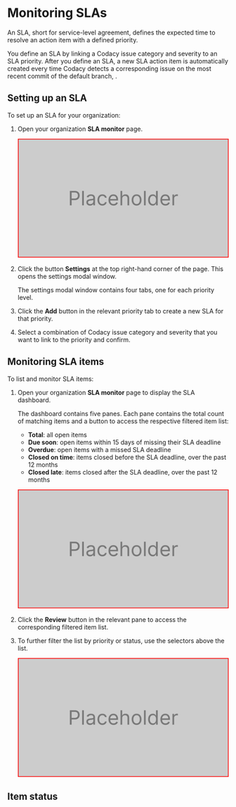 # Monitoring SLAs <!-- *** Concepts *** -->

An SLA, short for service-level agreement, defines the expected time to resolve an action item with a defined priority.

You define an SLA by linking a Codacy issue category and severity to an SLA priority. After you define an SLA, a new SLA action item is automatically created every time Codacy detects a corresponding issue on the most recent commit of the <!-- TODO confirm -->default branch, .

<!-- *** Tasks *** -->
## Setting up an SLA

To set up an SLA for your organization:

1.  Open your organization **SLA monitor** page.

    ![Adding a repository](images/monitoring-slas-placeholder.png)

1.  Click the button **Settings** at the top right-hand corner of the page. This opens the settings modal window.

    The settings modal window contains four tabs, one for each priority level.

1.  Click the **Add** button in the relevant priority tab to create a new SLA for that priority.

1.  Select a combination of Codacy issue category and severity that you want to link to the priority and confirm.

## Monitoring SLA items

To list and monitor SLA items:

1.  Open your organization **SLA monitor** page to display the SLA dashboard.

    The dashboard contains five panes. Each pane contains the total count of matching items and a button to access the respective filtered item list:

    -   **Total**: all open items<!-- TODO confirm if we're listing all items or all open items -->
    -   **Due soon**: open items within 15 days of missing their SLA deadline<!-- TODO confirm -->
    -   **Overdue**: open items with a missed SLA deadline
    -   **Closed on time**: items closed before the SLA deadline, over the past 12 months
    -   **Closed late**: items closed after the SLA deadline, over the past 12 months

    ![Adding a repository](images/monitoring-slas-placeholder.png)

1.  Click the **Review** button in the relevant pane to access the corresponding filtered item list.

1.  To further filter the list by priority or status, use the selectors above the list.

    ![Adding a repository](images/monitoring-slas-placeholder.png)

<!-- *** Reference *** -->
## Item status

<!--
- When an item is open (Codacy)
- When an item is closed (Codacy)
- A table defining item statuses and their meaning:
  - An item is open
    - On track
    - Due Soon
    - Overdue
  - An item is closed
    - Completed on-time
    - Completed late

- For Codacy items:
  - A new item is open if a new Codacy issue is detected on the most recent analyzed commit
  - An item is closed if the related Codacy issue is not detected on the most recent analyzed commit
-->